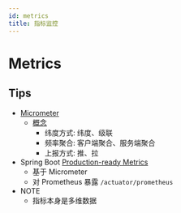 ```yaml
---
id: metrics
title: 指标监控
---
```


# Metrics
## Tips
* [Micrometer](https://micrometer.io/)
  * [概念](https://micrometer.io/docs/concepts)
    * 纬度方式: 纬度、级联
    * 频率聚合: 客户端聚合、服务端聚合
    * 上报方式: 推、拉
* Spring Boot [Production-ready Metrics](https://docs.spring.io/spring-boot/docs/current/reference/html/production-ready-metrics.html)
  * 基于 Micrometer
  * 对 Prometheus 暴露 `/actuator/prometheus`
* NOTE
  * 指标本身是多维数据